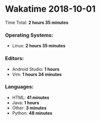# Wakatime 2018-10-01

Time Total: **2 hours 35 minutes**

### Operating Systems:
- Linux: **2 hours 35 minutes** 

### Editors:
- Android Studio: **1 hours** 
- Vim: **1 hours 34 minutes** 

### Languages:
- HTML: **41 minutes** 
- Java: **1 hours** 
- Other: **3 minutes** 
- Python: **48 minutes** 


